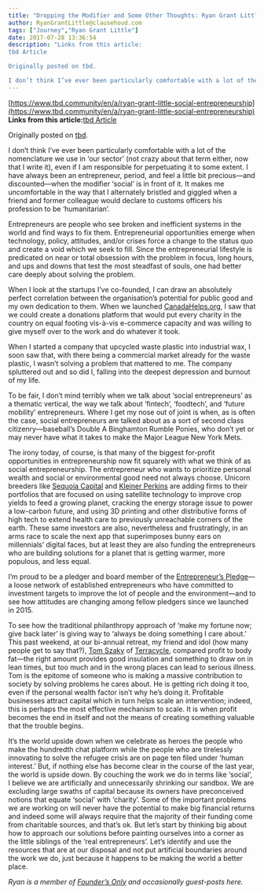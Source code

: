 ```yaml
---
title: "Dropping the Modifier and Some Other Thoughts: Ryan Grant Little on why it might be time to get rid of the 'social' in front of entrepreneurship."
author: RyanGrantLittle@clausehoud.com
tags: ["Journey","Ryan Grant Little"]
date: 2017-07-28 13:36:54
description: "Links from this article:
tbd Article

Originally posted on tbd.

I don’t think I’ve ever been particularly comfortable with a lot of the nomenclature we use in ‘our sector’ (not crazy about that te..."
---
```


[https://www.tbd.community/en/a/ryan-grant-little-social-entrepreneurship](https://www.tbd.community/en/a/ryan-grant-little-social-entrepreneurship)
**Links from this article:**[tbd Article](https://www.tbd.community/en/a/ryan-grant-little-social-entrepreneurship)

Originally posted on [tbd](https://www.tbd.community/en/a/ryan-grant-little-social-entrepreneurship).

I don’t think I’ve ever been particularly comfortable with a lot of the nomenclature we use in ‘our sector’ (not crazy about that term either, now that I write it), even if I am responsible for perpetuating it to some extent. I have always been an entrepreneur, period, and feel a little bit precious—and discounted—when the modifier ‘social’ is in front of it. It makes me uncomfortable in the way that I alternately bristled and giggled when a friend and former colleague would declare to customs officers his profession to be ‘humanitarian’.

Entrepreneurs are people who see broken and inefficient systems in the world and find ways to fix them. Entrepreneurial opportunities emerge when technology, policy, attitudes, and/or crises force a change to the status quo and create a void which we seek to fill. Since the entrepreneurial lifestyle is predicated on near or total obsession with the problem in focus, long hours, and ups and downs that test the most steadfast of souls, one had better care deeply about solving the problem.

When I look at the startups I’ve co-founded, I can draw an absolutely perfect correlation between the organisation’s potential for public good and my own dedication to them. When we launched [CanadaHelps.org](http://www.canadahelps.org/), I saw that we could create a donations platform that would put every charity in the country on equal footing vis-à-vis e-commerce capacity and was willing to give myself over to the work and do whatever it took.

When I started a company that upcycled waste plastic into industrial wax, I soon saw that, with there being a commercial market already for the waste plastic, I wasn’t solving a problem that mattered to me. The company spluttered out and so did I, falling into the deepest depression and burnout of my life.

To be fair, I don’t mind terribly when we talk about ‘social entrepreneurs’ as a thematic vertical, the way we talk about ‘fintech’, ‘foodtech’, and ‘future mobility’ entrepreneurs. Where I get my nose out of joint is when, as is often the case, social entrepreneurs are talked about as a sort of second class citizenry—baseball’s Double A Binghamton Rumble Ponies, who don’t yet or may never have what it takes to make the Major League New York Mets.

The irony today, of course, is that many of the biggest for-profit opportunities in entrepreneurship now fit squarely with what we think of as social entrepreneurship. The entrepreneur who wants to prioritize personal wealth and social or environmental good need not always choose. Unicorn breeders like [Sequoia Capital](https://www.sequoiacap.com/) and [Kleiner Perkins](http://www.kpcb.com/) are adding firms to their portfolios that are focused on using satellite technology to improve crop yields to feed a growing planet, cracking the energy storage issue to power a low-carbon future, and using 3D printing and other distributive forms of high tech to extend health care to previously unreachable corners of the earth. These same investors are also, nevertheless and frustratingly, in an arms race to scale the next app that superimposes bunny ears on millennials’ digital faces, but at least they are also funding the entrepreneurs who are building solutions for a planet that is getting warmer, more populous, and less equal.

I’m proud to be a pledger and board member of the [Entrepreneur’s Pledge](https://www.entrepreneurspledge.org/)—a loose network of established entrepreneurs who have committed to investment targets to improve the lot of people and the environment—and to see how attitudes are changing among fellow pledgers since we launched in 2015.

To see how the traditional philanthropy approach of ‘make my fortune now; give back later’ is giving way to ‘always be doing something I care about.’ This past weekend, at our bi-annual retreat, my friend and idol (how many people get to say that?), [Tom Szaky](https://en.wikipedia.org/wiki/Tom_Szaky) of [Terracycle](https://www.terracycle.com/), compared profit to body fat—the right amount provides good insulation and something to draw on in lean times, but too much and in the wrong places can lead to serious illness. Tom is the epitome of someone who is making a massive contribution to society by solving problems he cares about. He is getting rich doing it too, even if the personal wealth factor isn’t why he’s doing it. Profitable businesses attract capital which in turn helps scale an intervention; indeed, this is perhaps the most effective mechanism to scale. It is when profit becomes the end in itself and not the means of creating something valuable that the trouble begins.

It’s the world upside down when we celebrate as heroes the people who make the hundredth chat platform while the people who are tirelessly innovating to solve the refugee crisis are on page ten filed under ‘human interest.’ But, if nothing else has become clear in the course of the last year, the world is upside down. By couching the work we do in terms like ‘social’, I believe we are artificially and unnecessarily shrinking our sandbox. We are excluding large swaths of capital because its owners have preconceived notions that equate ‘social’ with ‘charity’. Some of the important problems we are working on will never have the potential to make big financial returns and indeed some will always require that the majority of their funding come from charitable sources, and that’s ok. But let’s start by thinking big about how to approach our solutions before painting ourselves into a corner as the little siblings of the ‘real entrepreneurs’. Let’s identify and use the resources that are at our disposal and not put artificial boundaries around the work we do, just because it happens to be making the world a better place.

*Ryan is a member of *[*Founder’s Only*](http://clausehound.com/founders-only)* and occasionally guest-posts here.*